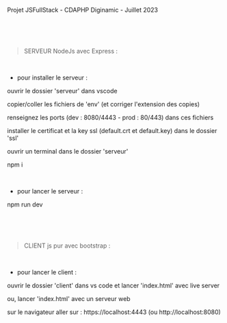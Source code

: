 Projet JSFullStack - CDAPHP Diginamic - Juillet 2023

<br><br><br>

> SERVEUR NodeJs avec Express :

<br>

* pour installer le serveur :

ouvrir le dossier 'serveur' dans vscode

copier/coller les fichiers de 'env' (et corriger l'extension des copies)

renseignez les ports (dev : 8080/4443 - prod : 80/443) dans ces fichiers

installer le certificat et la key ssl (default.crt et default.key) dans le dossier 'ssl'

ouvrir un terminal dans le dossier 'serveur'

npm i

<br>

* pour lancer le serveur :

npm run dev

<br><br><br>

> CLIENT js pur avec bootstrap :

<br>

* pour lancer le client :

ouvrir le dossier 'client' dans vs code et lancer 'index.html' avec live server

ou, lancer 'index.html' avec un serveur web

sur le navigateur aller sur : https://localhost:4443 (ou http://localhost:8080)
